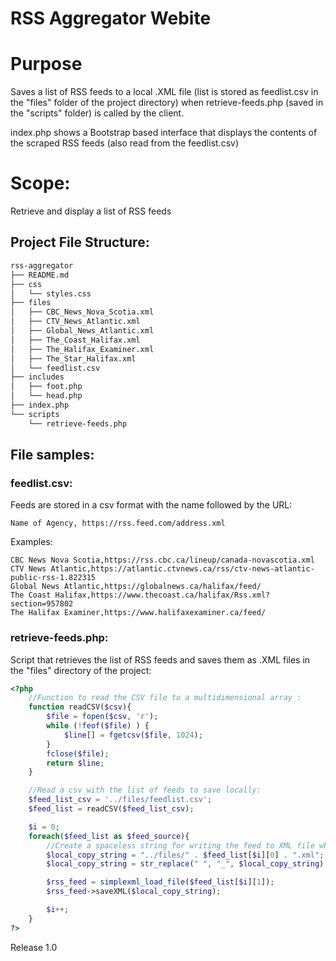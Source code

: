 # RSS Aggregator Webite

# Purpose
Saves a list of RSS feeds to a local .XML file (list is stored as feedlist.csv in the "files" folder of the project directory) when retrieve-feeds.php (saved in the "scripts" folder) is called by the client.

index.php shows a Bootstrap based interface that displays the contents of the scraped RSS feeds (also read from the feedlist.csv)

# Scope:
Retrieve and display a list of RSS feeds

## Project File Structure:
```bash
rss-aggregator
├── README.md
├── css
│   └── styles.css
├── files
│   ├── CBC_News_Nova_Scotia.xml
│   ├── CTV_News_Atlantic.xml
│   ├── Global_News_Atlantic.xml
│   ├── The_Coast_Halifax.xml
│   ├── The_Halifax_Examiner.xml
│   ├── The_Star_Halifax.xml
│   └── feedlist.csv
├── includes
│   ├── foot.php
│   └── head.php
├── index.php
└── scripts
    └── retrieve-feeds.php
```

## File samples:

### feedlist.csv:

Feeds are stored in a csv format with the name followed by the URL:
```csv
Name of Agency, https://rss.feed.com/address.xml
```

Examples:
```csv
CBC News Nova Scotia,https://rss.cbc.ca/lineup/canada-novascotia.xml
CTV News Atlantic,https://atlantic.ctvnews.ca/rss/ctv-news-atlantic-public-rss-1.822315
Global News Atlantic,https://globalnews.ca/halifax/feed/
The Coast Halifax,https://www.thecoast.ca/halifax/Rss.xml?section=957802
The Halifax Examiner,https://www.halifaxexaminer.ca/feed/
```

### retrieve-feeds.php:

Script that retrieves the list of RSS feeds and saves them as .XML files in the "files" directory of the project:
```php
<?php
    //Function to read the CSV file to a multidimensional array :
    function readCSV($csv){
        $file = fopen($csv, 'r');
        while (!feof($file) ) {
            $line[] = fgetcsv($file, 1024);
        }
        fclose($file);
        return $line;
    }

    //Read a csv with the list of feeds to save locally:
    $feed_list_csv = '../files/feedlist.csv';
    $feed_list = readCSV($feed_list_csv);

    $i = 0;
    foreach($feed_list as $feed_source){
        //Create a spaceless string for writing the feed to XML file where the name is the same as the title in the CSV:
        $local_copy_string = "../files/" . $feed_list[$i][0] . ".xml";
        $local_copy_string = str_replace(" ", "_", $local_copy_string);

        $rss_feed = simplexml_load_file($feed_list[$i][1]);
        $rss_feed->saveXML($local_copy_string);

        $i++;
    }
?>
```
Release 1.0
